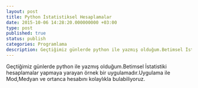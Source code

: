 ```yaml
---
layout: post
title: Python İstatistiksel Hesaplamalar
date: 2015-10-06 14:28:20.000000000 +03:00
type: post
published: true
status: publish
categories: Programlama
description: Geçtiğimiz günlerde python ile yazmış olduğum.Betimsel İstatistiki hesaplamalar yapmaya yarayan örnek bir uygulamadır.Uygulama ile Mod,Medyan ve
---
```


Geçtiğimiz günlerde python ile yazmış olduğum.Betimsel İstatistiki hesaplamalar yapmaya yarayan örnek bir uygulamadır.Uygulama ile Mod,Medyan ve ortanca hesabını kolaylıkla bulabiliyoruz.


<script src="https://gist.github.com/MertcanGokgoz/60aba7dd63bfd03f26d4.js"></script>
